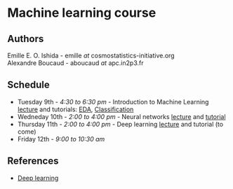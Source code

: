 Machine learning course
=======================

Authors
-------
Emille E. O. Ishida - emille _at_ cosmostatistics-initiative.org  
Alexandre Boucaud - aboucaud _at_ apc.in2p3.fr  

Schedule
--------
- Tuesday 9th - _4:30 to 6:30 pm_ - Introduction to Machine Learning [lecture]() and tutorials: [EDA](notebooks/EDA_SDSS.ipynb), [Classification](notebooks/Classification.ipynb)
- Wedneday 10th - _2:00 to 4:00 pm_ - Neural networks [lecture](https://aboucaud.github.io/slides/2019/neural-networks-asterics) and [tutorial](notebooks/simple_nn_library.ipynb)
- Thursday 11th - _2:00 to 4:00 pm_ - Deep learning [lecture](https://aboucaud.github.io/slides/2019/deep-learning-asterics) and tutorial (to come)
- Friday 12th - _9:00 to 10:30 am_

References
----------
- [Deep learning](references/deeplearning.md)
